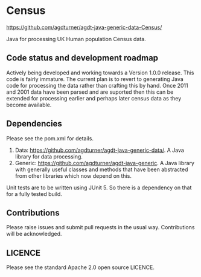 # Census

https://github.com/agdturner/agdt-java-generic-data-Census/

Java for processing UK Human population Census data.

## Code status and development roadmap
Actively being developed and working towards a Version 1.0.0 release.
This code is fairly immature.
The current plan is to revert to generating Java code for processing the data rather than crafting this by hand.
Once 2011 and 2001 data have been parsed and are suported then this can be extended for processing earlier and perhaps later census data as they become available.

## Dependencies
Please see the pom.xml for details.
1. Data: https://github.com/agdturner/agdt-java-generic-data/. A Java library for data processing.
2. Generic: https://github.com/agdturner/agdt-java-generic. A Java library with generally useful classes and methods that have been abstracted from other libraries which now depend on this.

Unit tests are to be written using JUnit 5. So there is a dependency on that for a fully tested build.

## Contributions
Please raise issues and submit pull requests in the usual way. Contributions will be acknowledged.

## LICENCE
Please see the standard Apache 2.0 open source LICENCE.
